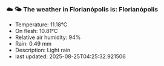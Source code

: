 ### ☁️ 🌤️  The weather in Florianópolis is: Florianópolis

- Temperature: 11.18°C
- On flesh: 10.81°C
- Relative air humidity: 94%
- Rain: 0.49 mm
- Description: Light rain
- last updated: 2025-08-25T04:25:32.921506
